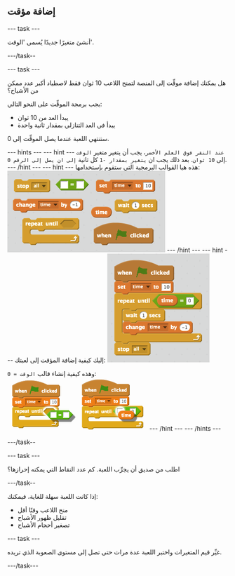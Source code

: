 ## إضافة مؤقت

\--- task \---

أنشئ متغيرًا جديدًا يُسمى 'الوقت'.

\---/task--

\--- task \---

هل يمكنك إضافة موقِّت إلى المنصة لتمنح اللاعب 10 ثوان فقط لاصطياد أكبر عدد ممكن من الأشباح؟

يجب برمجة الموقِّت على النحو التالي:

+ يبدأ العد من 10 ثوان
+ يبدأ في العد التنازلي بمقدار ثانية واحدة

ستنتهي اللعبة عندما يصل الموقِّت إلى 0.

\--- hints \--- \--- hint \--- `عند النقر فوق العلم الأخضر`، يجب أن يتغير متغير `الوقت` إلى `10 ثوان`. بعد ذلك يجب ان `يتغير بمقدار -1` كل ثانية `إلى ان يصل إلى الرقم 0`. \--- /hint \--- \--- hint \--- هذه هيا القوالب البرمجية التي ستقوم بإستخدامها: ![screenshot](images/ghost-timer-blocks.png) \--- /hint \--- \--- hint \--- إليك كيفية إضافة المؤقت إلى لعبتك: ![لقطة الشاشة](images/ghost-timer-code.png)

وهذه كيفية إنشاء قالب `الوقت = 0`: ![screenshot](images/ghost-timer-help.png) \--- /hint \--- \--- /hints \---

\---/task--

\--- task \---

اطلب من صديق أن يجرِّب اللعبة. كم عدد النقاط التي يمكنه إحرازها؟

\---/task--

إذا كانت اللعبة سهلة للغاية، فيمكنك:

+ منح اللاعب وقتًا أقل
+ تقليل ظهور الأشباح
+ تصغير أحجام الأشباح

\--- task \---

غيِّر قيم المتغيرات واختبر اللعبة عدة مرات حتى تصل إلى مستوى الصعوبة الذي تريده.

\---/task\---